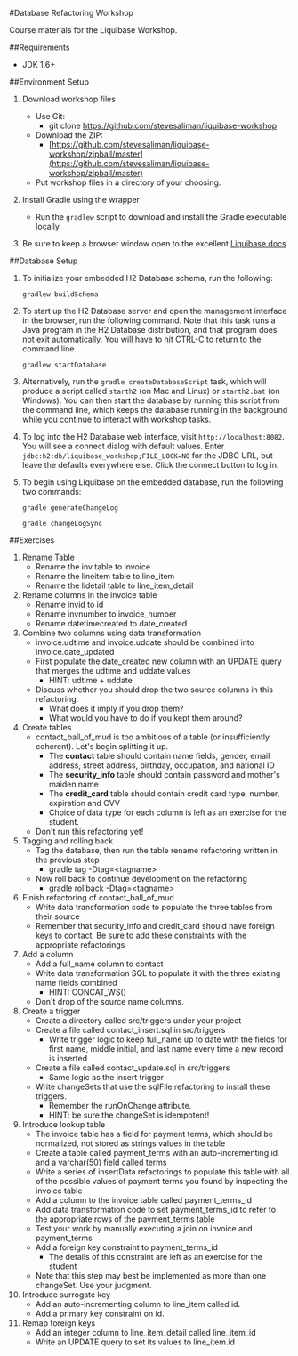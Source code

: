 #Database Refactoring Workshop

Course materials for the Liquibase Workshop.

##Requirements

* JDK 1.6+

##Environment Setup

1. Download workshop files
    * Use Git:
        * git clone https://github.com/stevesaliman/liquibase-workshop
	* Download the ZIP:
	    * [https://github.com/stevesaliman/liquibase-workshop/zipball/master](https://github.com/stevesaliman/liquibase-workshop/zipball/master)
	* Put workshop files in a directory of your choosing.
	
1. Install Gradle using the wrapper
    * Run the `gradlew` script to download and install the Gradle executable locally
        
1. Be sure to keep a browser window open to the excellent [Liquibase docs](http://www.liquibase.org/documentation/index.html)


##Database Setup

1. To initialize your embedded H2 Database schema, run the following:

    `gradlew buildSchema`

1. To start up the H2 Database server and open the management interface in the browser, run the following command. Note that this task runs a Java program in the H2 Database distribution, and that program does not exit automatically. You will have to hit CTRL-C to return to the command line. 

    `gradlew startDatabase`
   
1. Alternatively, run the `gradle createDatabaseScript` task, which will produce a script called `starth2` (on Mac and Linux) or `starth2.bat` (on Windows). You can then start the database by running this script from the command line, which keeps the database running in the background while you continue to interact with workshop tasks.
   
1. To log into the H2 Database web interface, visit `http://localhost:8082`. You will see a connect dialog with default values. Enter `jdbc:h2:db/liquibase_workshop;FILE_LOCK=NO` for the JDBC URL, but leave the defaults everywhere else. Click the connect button to log in.

1. To begin using Liquibase on the embedded database, run the following two commands:

    `gradle generateChangeLog`
    
    `gradle changeLogSync`


##Exercises 

1. Rename Table
	* Rename the inv table to invoice
	* Rename the lineitem table to line\_item
	* Rename the lidetail table to line\_item\_detail
1. Rename columns in the invoice table
	* Rename invid to id
	* Rename invnumber to invoice\_number
	* Rename datetimecreated to date\_created
1. Combine two columns using data transformation
	* invoice.udtime and invoice.uddate should be combined into invoice.date\_updated
	* First populate the date\_created new column with an UPDATE query that merges the udtime and uddate values
		* HINT: udtime + uddate
	* Discuss whether you should drop the two source columns in this refactoring.
		* What does it imply if you drop them?
		* What would you have to do if you kept them around?
1. Create tables
	* contact\_ball\_of\_mud is too ambitious of a table (or insufficiently coherent). Let's begin splitting it up.
		* The **contact** table should contain name fields, gender, email address, street address, birthday, occupation, and national ID
		* The **security\_info** table should contain password and mother's maiden name
		* The **credit\_card** table should contain credit card type, number, expiration and CVV
		* Choice of data type for each column is left as an exercise for the student.
	* Don't run this refactoring yet!
1. Tagging and rolling back
	* Tag the database, then run the table rename refactoring written in the previous step
		* gradle tag -Dtag=&lt;tagname&gt;
	* Now roll back to continue development on the refactoring
		* gradle rollback -Dtag=&lt;tagname&gt;
1. Finish refactoring of contact\_ball\_of\_mud
	* Write data transformation code to populate the three tables from their source
	* Remember that security\_info and credit\_card should have foreign keys to contact. Be sure to add these constraints with the appropriate refactorings
1. Add a column
	* Add a full\_name column to contact
	* Write data transformation SQL to populate it with the three existing name fields combined
		* HINT: CONCAT_WS()
	* Don't drop of the source name columns.
1. Create a trigger
	* Create a directory called src/triggers under your project
	* Create a file called contact\_insert.sql in src/triggers
		* Write trigger logic to keep full\_name up to date with the fields for first name, middle initial, and last name every time a new record is inserted
	* Create a file called contact\_update.sql in src/triggers
		* Same logic as the insert trigger
	* Write changeSets that use the sqlFile refactoring to install these triggers.
		* Remember the runOnChange attribute.
		* HINT: be sure the changeSet is idempotent!
1. Introduce lookup table
	* The invoice table has a field for payment terms, which should be normalized, not stored as strings values in the table
	* Create a table called payment\_terms with an auto\-incrementing id and a varchar(50) field called terms
	* Write a series of insertData refactorings to populate this table with all of the possible values of payment terms you found by inspecting the invoice table
	* Add a column to the invoice table called payment\_terms\_id
	* Add data transformation code to set payment\_terms\_id to refer to the appropriate rows of the payment\_terms table
	* Test your work by manually executing a join on invoice and payment\_terms
	* Add a foreign key constraint to payment\_terms\_id
		* The details of this constraint are left as an exercise for the student
	* Note that this step may best be implemented as more than one changeSet. Use your judgment.
1. Introduce surrogate key
	* Add an auto\-incrementing column to line\_item called id.
	* Add a primary key constraint on id.
1. Remap foreign keys
	* Add an integer column to line\_item\_detail called line\_item\_id
	* Write an UPDATE query to set its values to line\_item.id



